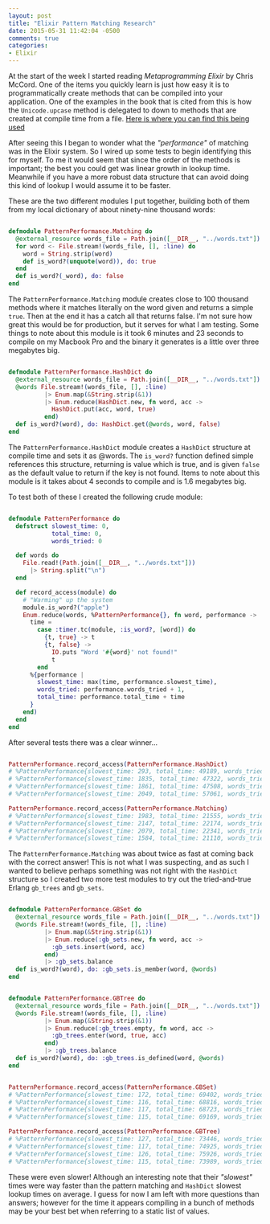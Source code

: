 ```yaml
---
layout: post
title: "Elixir Pattern Matching Research"
date: 2015-05-31 11:42:04 -0500
comments: true
categories: 
- Elixir
---
```

At the start of the week I started reading _Metaprogramming Elixir_ by Chris
McCord.  One of the items you quickly learn is just how easy it is to
programmatically create methods that can be compiled into your application.  One
of the examples in the book that is cited from this is how the `Unicode.upcase`
method is delegated to down to methods that are created at compile time from a
file.  [Here is where you can find this being used](https://goo.gl/CD6xWo)

<!-- more -->

After seeing this I began to wonder what the _"performance"_ of matching was in
the Elixir system.  So I wired up some tests to begin identifying this for myself.
To me it would seem that since the order of the methods is important; the best
you could get was linear growth in lookup time.  Meanwhile if you have a more
robust data structure that can avoid doing this kind of lookup I would assume it
to be faster.

These are the two different modules I put together, building both of them from
my local dictionary of about ninety-nine thousand words:

``` elixir

defmodule PatternPerformance.Matching do
  @external_resource words_file = Path.join([__DIR__, "../words.txt"])
  for word <- File.stream!(words_file, [], :line) do
    word = String.strip(word)
    def is_word?(unquote(word)), do: true
  end
  def is_word?(_word), do: false
end
```
The `PatternPerformance.Matching` module creates close to 100 thousand methods
where it matches literally on the word given and returns a simple `true`.  Then
at the end it has a catch all that returns false.  I'm not sure how great this
would be for production, but it serves for what I am testing.  Some things to
note about this module is it took 6 minutes and 23 seconds to compile on my
Macbook Pro and the binary it generates is a little over three megabytes big.

``` elixir

defmodule PatternPerformance.HashDict do
  @external_resource words_file = Path.join([__DIR__, "../words.txt"])
  @words File.stream!(words_file, [], :line)
          |> Enum.map(&String.strip(&1))
          |> Enum.reduce(HashDict.new, fn word, acc ->
            HashDict.put(acc, word, true)
          end)
  def is_word?(word), do: HashDict.get(@words, word, false)
end
```

The `PatternPerformance.HashDict` module creates a `HashDict` structure at
compile time and sets it as @words.  The `is_word?` function defined simple
references this structure, returning is value which is true, and is given
`false` as the default value to return if the key is not found.  Items to note
about this module is it takes about 4 seconds to compile and is 1.6 megabytes
big.

To test both of these I created the following crude module: 

``` elixir

defmodule PatternPerformance do
  defstruct slowest_time: 0,
            total_time: 0,
            words_tried: 0

  def words do
    File.read!(Path.join([__DIR__, "../words.txt"]))
      |> String.split("\n")
  end

  def record_access(module) do
    # "Warming" up the system
    module.is_word?("apple")
    Enum.reduce(words, %PatternPerformance{}, fn word, performance ->
      time =
        case :timer.tc(module, :is_word?, [word]) do
          {t, true} -> t
          {t, false} ->
            IO.puts "Word '#{word}' not found!"
            t
        end
      %{performance |
        slowest_time: max(time, performance.slowest_time),
        words_tried: performance.words_tried + 1,
        total_time: performance.total_time + time
      }
    end)
  end
end
```

After several tests there was a clear winner...

``` elixir

PatternPerformance.record_access(PatternPerformance.HashDict)
# %PatternPerformance{slowest_time: 293, total_time: 49189, words_tried: 99172}
# %PatternPerformance{slowest_time: 1835, total_time: 47322, words_tried: 99172}
# %PatternPerformance{slowest_time: 1861, total_time: 47508, words_tried: 99172}
# %PatternPerformance{slowest_time: 2049, total_time: 57061, words_tried: 99172}

PatternPerformance.record_access(PatternPerformance.Matching)
# %PatternPerformance{slowest_time: 1983, total_time: 21555, words_tried: 99172}
# %PatternPerformance{slowest_time: 2147, total_time: 22174, words_tried: 99172}
# %PatternPerformance{slowest_time: 2079, total_time: 22341, words_tried: 99172}
# %PatternPerformance{slowest_time: 1584, total_time: 21110, words_tried: 99172}
```

The `PatternPerformance.Matching` was about twice as fast at coming back with
the correct answer!  This is not what I was suspecting, and as such I wanted to
believe perhaps something was not right with the `HashDict` structure so I
created two more test modules to try out the tried-and-true Erlang `gb_trees`
and `gb_sets`.

``` elixir

defmodule PatternPerformance.GBSet do
  @external_resource words_file = Path.join([__DIR__, "../words.txt"])
  @words File.stream!(words_file, [], :line)
          |> Enum.map(&String.strip(&1))
          |> Enum.reduce(:gb_sets.new, fn word, acc ->
            :gb_sets.insert(word, acc)
          end)
          |> :gb_sets.balance
  def is_word?(word), do: :gb_sets.is_member(word, @words)
end
```

``` elixir

defmodule PatternPerformance.GBTree do
  @external_resource words_file = Path.join([__DIR__, "../words.txt"])
  @words File.stream!(words_file, [], :line)
          |> Enum.map(&String.strip(&1))
          |> Enum.reduce(:gb_trees.empty, fn word, acc ->
            :gb_trees.enter(word, true, acc)
          end)
          |> :gb_trees.balance
  def is_word?(word), do: :gb_trees.is_defined(word, @words)
end
```

``` elixir

PatternPerformance.record_access(PatternPerformance.GBSet)
# %PatternPerformance{slowest_time: 172, total_time: 69402, words_tried: 99172}
# %PatternPerformance{slowest_time: 116, total_time: 68816, words_tried: 99172}
# %PatternPerformance{slowest_time: 117, total_time: 68723, words_tried: 99172}
# %PatternPerformance{slowest_time: 115, total_time: 69169, words_tried: 99172}

PatternPerformance.record_access(PatternPerformance.GBTree)
# %PatternPerformance{slowest_time: 127, total_time: 73446, words_tried: 99172}
# %PatternPerformance{slowest_time: 117, total_time: 74925, words_tried: 99172}
# %PatternPerformance{slowest_time: 126, total_time: 75926, words_tried: 99172}
# %PatternPerformance{slowest_time: 115, total_time: 73989, words_tried: 99172}
```

These were even slower!  Although an interesting note that their _"slowest"_
times were way faster than the pattern matching and `HashDict` slowest lookup
times on average.  I guess for now I am left with more questions than answers;
however for the time it appears compiling in a bunch of methods may be your best
bet when referring to a static list of values.
